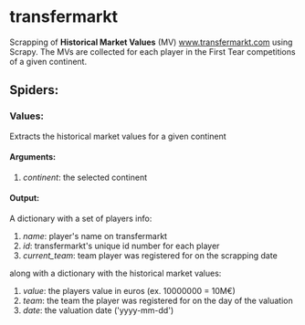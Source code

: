 # transfermarkt

Scrapping of **Historical Market Values** (MV) www.transfermarkt.com using Scrapy.
The MVs are collected for each player in the First Tear competitions of a given continent.

## Spiders:
### Values: 

Extracts the historical market values for a given continent

#### Arguments:
  1. *continent*: the selected continent

#### Output:
A dictionary with a set of players info:
1. *name*:  player's name on transfermarkt
2. *id*:  transfermarkt's unique id number for each player
3. *current_team*:  team player was registered for on the scrapping date

along with a dictionary with the historical market values:
1. *value*: the players value in euros (ex. 10000000 = 10M€)
2. *team*: the team the player was registered for on the day of the valuation
3. *date*: the valuation date ('yyyy-mm-dd')
